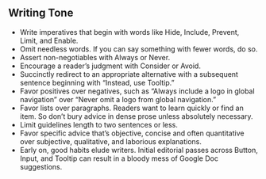 ## Writing Tone

- Write imperatives that begin with words like Hide, Include, Prevent, Limit, and Enable.
- Omit needless words. If you can say something with fewer words, do so.
- Assert non-negotiables with Always or Never.
- Encourage a reader’s judgment with Consider or Avoid.
- Succinctly redirect to an appropriate alternative with a subsequent sentence beginning with “Instead, use Tooltip.”
- Favor positives over negatives, such as “Always include a logo in global navigation” over “Never omit a logo from global navigation.”
- Favor lists over paragraphs. Readers want to learn quickly or find an item. So don’t bury advice in dense prose unless absolutely necessary.
- Limit guidelines length to two sentences or less.
- Favor specific advice that’s objective, concise and often quantitative over subjective, qualitative, and laborious explanations.
- Early on, good habits elude writers. Initial editorial passes across Button, Input, and Tooltip can result in a bloody mess of Google Doc suggestions.